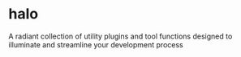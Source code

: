 # halo
A radiant collection of utility plugins and tool functions designed to illuminate and streamline your development process
